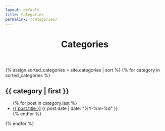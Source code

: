 ```yaml
---
layout: default
title: Categories
permalink: /categories/
---
```


<div class="post-content-area">
  <header class="post-header">
    <h1 class="post-title">Categories</h1>
  </header>

  <div class="post-body">
    <div class="category-archive">
      {% assign sorted_categories = site.categories | sort %}
      {% for category in sorted_categories %}
        <div class="category-group">
          <h2 class="category-name" id="{{ category | first | slugify }}">{{ category | first }}</h2>
          <ul class="category-post-list">
            {% for post in category.last %}
              <li>
                <a href="{{ post.url | relative_url }}">{{ post.title }}</a>
                <span class="post-date">{{ post.date | date: "%Y-%m-%d" }}</span>
              </li>
            {% endfor %}
          </ul>
        </div>
      {% endfor %}
    </div>
  </div>
</div>

